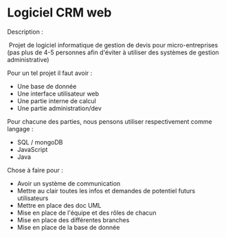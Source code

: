 # Logiciel CRM web

Description :

​	Projet de logiciel informatique de gestion de devis pour micro-entreprises (pas plus de 4-5 personnes afin d'éviter à utiliser des systèmes de gestion administrative)



Pour un tel projet il faut avoir :

- Une base de donnée 
- Une interface utilisateur web
- Une partie interne de calcul
- Une partie administration/dev



Pour chacune des parties, nous pensons utiliser respectivement comme langage :

- SQL / mongoDB
- JavaScript
- Java



Chose à faire pour :

- Avoir un système de communication
- Mettre au clair toutes les infos et demandes de potentiel futurs utilisateurs
- Mettre en place des doc UML
- Mise en place de l'équipe et des rôles de chacun
- Mise en place des différentes branches
- Mise en place de la base de donnée



